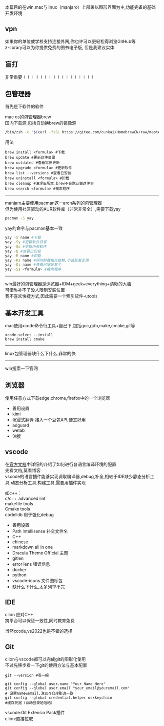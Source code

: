 本篇目的在win,mac与linux（manjaro）上部署以图形界面为主,功能完备的基础开发环境

## vpn
如果你的单位或学校支持连接外网,你也许可以更轻松得浏览GitHub等  
z-library可以为你提供免费的图书电子版, 但是我建议实体  
## 盲打
非常重要！！！！！！！！！！！！！！！！！
## 包管理器
首先是下软件的软件

mac os的包管理器brew  
国内下载源,包括自动换brew的镜像源
```bash
/bin/zsh -c "$(curl -fsSL https://gitee.com/cunkai/HomebrewCN/raw/master/Homebrew.sh)" 
```
用法
```shell
brew install <formula> #下载
brew update #更新软件目录
brew outdated #查看需要更新
brew upgrade <formula> #更新软件
brew list --versions #查看已安装
brew uninstall <formula> #卸载
brew cleanup #清理旧版本,brew不会默认做这件事
brew search <formula> #搜索程序
```
----
manjaro主要使用pacman这一arch系列的包管理器   
但为使用社区驱动的AUR软件库（非常非常全）,需要下载yay
```bash
pacman -S yay
```
yay的命令与pacman基本一致
```bash
yay -S name #下载
yay -Sy #更新软件目录
yay -Su #更新所有软件
yay -Q #查看已安装
yay -R name #卸载
yay -Rs name #同时卸载相关依赖,不会卸载复用
yay -Qi name #查看已安装某个
yay -Ss <formula> #搜索程序
```
----
win最好的包管理器是浏览器+IDM+geek+everything+清晰的大脑  
可惜弥补不了没人限制安装位置  
我不喜欢快捷方式,因此需要一个索引软件-utools  
## 基本开发工具
mac使用xcode命令行工具+自己下,包括gcc,gdb,make,cmake,git等
```shell
xcode-select --install
brew install cmake
```
----
linux包管理器缺什么下什么,非常的快

---
win搜索一下官网
## 浏览器
使用任意方式下载edge,chrome,firefox中的一个浏览器  
- 善用设置  
- kimi  
- 沉浸式翻译 接入一个豆包API,便宜好用  
- adguard  
- wetab  
- 油猴  

## vscode
在[官方文档](https://code.visualstudio.com/docs)中详细的介绍了如何进行各语言编译环境的配置  
先看文档,莫看博客  
vscode的语言插件能够实现调取编译器,debug,补全,相较于IDE缺少静态分析工具,动态分析工具,构建工具,需要用插件实现

如c++：  
c/c++ advanced lint  
makefile tools  
Cmake tools  
codelldb   用于强化debug


- 善用设置
- Path Intellisense 补全文件名
- C++
- chinese
- markdown all in one
- Dracula Theme Official 主题
- gitlen 
- error lens 错误信息
- docker
- python
- vscode-icons 文件图标包
- 缺什么下什么,太多列举不完

## IDE
clion 应对C++   
跨平台可以保证一致性,同时教育免费

当然xcode,vs2022也是不错的选择
## Git

clion与vscode都可以完成git的图形化使用  
不过先移步看一下git的使用方法与基本配置
```shell
git --version #看一眼

git config --global user.name "Your Name Here"
git config --global user.email "your_email@youremail.com"
# 设置name&email,注意与仓库那边一致
git config --global credential.helper osxkeychain
#缓存凭据（自动登录哈哈哈）
```
vscode:Git Extensin Pack插件  
clion:直接拉取


